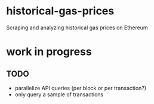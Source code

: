 # historical-gas-prices
Scraping and analyzing historical gas prices on Ethereum

# work in progress

## TODO
- parallelize API queries (per block or per transaction?)
- only query a sample of transactions
